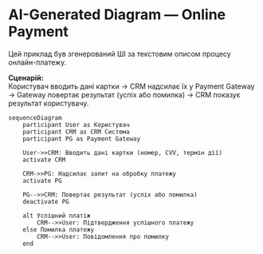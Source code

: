 # AI-Generated Diagram — Online Payment

Цей приклад був згенерований ШІ за текстовим описом процесу онлайн-платежу.

**Сценарій:**  
Користувач вводить дані картки → CRM надсилає їх у Payment Gateway → Gateway повертає результат (успіх або помилка) → CRM показує результат користувачу.

```mermaid
sequenceDiagram
    participant User as Користувач
    participant CRM as CRM Система
    participant PG as Payment Gateway

    User->>CRM: Вводить дані картки (номер, CVV, термін дії)
    activate CRM
    
    CRM->>PG: Надсилає запит на обробку платежу
    activate PG
    
    PG-->>CRM: Повертає результат (успіх або помилка)
    deactivate PG
    
    alt Успішний платіж
        CRM-->>User: Підтвердження успішного платежу
    else Помилка платежу
        CRM-->>User: Повідомлення про помилку
    end
    
   
